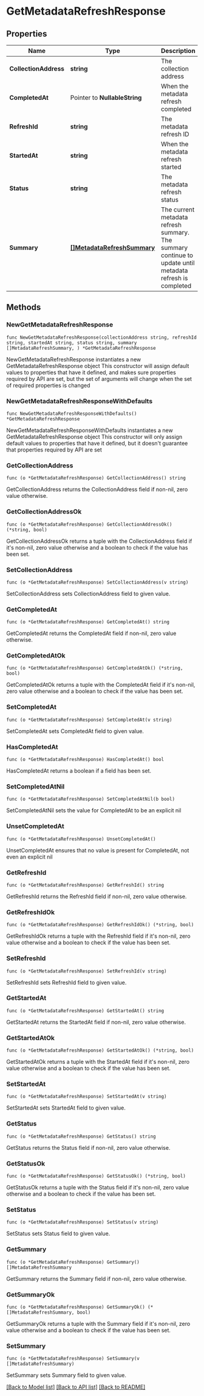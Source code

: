 # GetMetadataRefreshResponse

## Properties

Name | Type | Description | Notes
------------ | ------------- | ------------- | -------------
**CollectionAddress** | **string** | The collection address | 
**CompletedAt** | Pointer to **NullableString** | When the metadata refresh completed | [optional] 
**RefreshId** | **string** | The metadata refresh ID | 
**StartedAt** | **string** | When the metadata refresh started | 
**Status** | **string** | The metadata refresh status | 
**Summary** | [**[]MetadataRefreshSummary**](MetadataRefreshSummary.md) | The current metadata refresh summary. The summary continue to update until metadata refresh is completed | 

## Methods

### NewGetMetadataRefreshResponse

`func NewGetMetadataRefreshResponse(collectionAddress string, refreshId string, startedAt string, status string, summary []MetadataRefreshSummary, ) *GetMetadataRefreshResponse`

NewGetMetadataRefreshResponse instantiates a new GetMetadataRefreshResponse object
This constructor will assign default values to properties that have it defined,
and makes sure properties required by API are set, but the set of arguments
will change when the set of required properties is changed

### NewGetMetadataRefreshResponseWithDefaults

`func NewGetMetadataRefreshResponseWithDefaults() *GetMetadataRefreshResponse`

NewGetMetadataRefreshResponseWithDefaults instantiates a new GetMetadataRefreshResponse object
This constructor will only assign default values to properties that have it defined,
but it doesn't guarantee that properties required by API are set

### GetCollectionAddress

`func (o *GetMetadataRefreshResponse) GetCollectionAddress() string`

GetCollectionAddress returns the CollectionAddress field if non-nil, zero value otherwise.

### GetCollectionAddressOk

`func (o *GetMetadataRefreshResponse) GetCollectionAddressOk() (*string, bool)`

GetCollectionAddressOk returns a tuple with the CollectionAddress field if it's non-nil, zero value otherwise
and a boolean to check if the value has been set.

### SetCollectionAddress

`func (o *GetMetadataRefreshResponse) SetCollectionAddress(v string)`

SetCollectionAddress sets CollectionAddress field to given value.


### GetCompletedAt

`func (o *GetMetadataRefreshResponse) GetCompletedAt() string`

GetCompletedAt returns the CompletedAt field if non-nil, zero value otherwise.

### GetCompletedAtOk

`func (o *GetMetadataRefreshResponse) GetCompletedAtOk() (*string, bool)`

GetCompletedAtOk returns a tuple with the CompletedAt field if it's non-nil, zero value otherwise
and a boolean to check if the value has been set.

### SetCompletedAt

`func (o *GetMetadataRefreshResponse) SetCompletedAt(v string)`

SetCompletedAt sets CompletedAt field to given value.

### HasCompletedAt

`func (o *GetMetadataRefreshResponse) HasCompletedAt() bool`

HasCompletedAt returns a boolean if a field has been set.

### SetCompletedAtNil

`func (o *GetMetadataRefreshResponse) SetCompletedAtNil(b bool)`

 SetCompletedAtNil sets the value for CompletedAt to be an explicit nil

### UnsetCompletedAt
`func (o *GetMetadataRefreshResponse) UnsetCompletedAt()`

UnsetCompletedAt ensures that no value is present for CompletedAt, not even an explicit nil
### GetRefreshId

`func (o *GetMetadataRefreshResponse) GetRefreshId() string`

GetRefreshId returns the RefreshId field if non-nil, zero value otherwise.

### GetRefreshIdOk

`func (o *GetMetadataRefreshResponse) GetRefreshIdOk() (*string, bool)`

GetRefreshIdOk returns a tuple with the RefreshId field if it's non-nil, zero value otherwise
and a boolean to check if the value has been set.

### SetRefreshId

`func (o *GetMetadataRefreshResponse) SetRefreshId(v string)`

SetRefreshId sets RefreshId field to given value.


### GetStartedAt

`func (o *GetMetadataRefreshResponse) GetStartedAt() string`

GetStartedAt returns the StartedAt field if non-nil, zero value otherwise.

### GetStartedAtOk

`func (o *GetMetadataRefreshResponse) GetStartedAtOk() (*string, bool)`

GetStartedAtOk returns a tuple with the StartedAt field if it's non-nil, zero value otherwise
and a boolean to check if the value has been set.

### SetStartedAt

`func (o *GetMetadataRefreshResponse) SetStartedAt(v string)`

SetStartedAt sets StartedAt field to given value.


### GetStatus

`func (o *GetMetadataRefreshResponse) GetStatus() string`

GetStatus returns the Status field if non-nil, zero value otherwise.

### GetStatusOk

`func (o *GetMetadataRefreshResponse) GetStatusOk() (*string, bool)`

GetStatusOk returns a tuple with the Status field if it's non-nil, zero value otherwise
and a boolean to check if the value has been set.

### SetStatus

`func (o *GetMetadataRefreshResponse) SetStatus(v string)`

SetStatus sets Status field to given value.


### GetSummary

`func (o *GetMetadataRefreshResponse) GetSummary() []MetadataRefreshSummary`

GetSummary returns the Summary field if non-nil, zero value otherwise.

### GetSummaryOk

`func (o *GetMetadataRefreshResponse) GetSummaryOk() (*[]MetadataRefreshSummary, bool)`

GetSummaryOk returns a tuple with the Summary field if it's non-nil, zero value otherwise
and a boolean to check if the value has been set.

### SetSummary

`func (o *GetMetadataRefreshResponse) SetSummary(v []MetadataRefreshSummary)`

SetSummary sets Summary field to given value.



[[Back to Model list]](../README.md#documentation-for-models) [[Back to API list]](../README.md#documentation-for-api-endpoints) [[Back to README]](../README.md)


